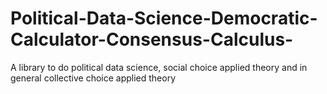 # Political-Data-Science-Democratic-Calculator-Consensus-Calculus-
A library to do political data science, social choice applied theory and in general collective choice applied theory 
